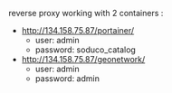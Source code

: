 reverse proxy working with 2 containers :
- http://134.158.75.87/portainer/ 
    - user: admin
    - password: soduco_catalog
- http://134.158.75.87/geonetwork/
    - user: admin
    - password: admin
